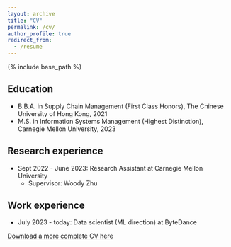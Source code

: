 ```yaml
---
layout: archive
title: "CV"
permalink: /cv/
author_profile: true
redirect_from:
  - /resume
---
```


{% include base_path %}

## Education
* B.B.A. in Supply Chain Management (First Class Honors), The Chinese University of Hong Kong, 2021
* M.S. in Information Systems Management (Highest Distinction), Carnegie Mellon University, 2023

## Research experience
* Sept 2022 - June 2023: Research Assistant at Carnegie Mellon University
  * Supervisor: Woody Zhu
  
## Work experience
* July 2023 - today: Data scientist (ML direction) at ByteDance


[Download a more complete CV here](http://shuyiryanchen.github.io/files/cv.pdf)